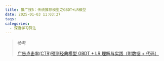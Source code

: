 ```yaml
---
title: 推广搜5：传统推荐模型之GBDT+LR模型
date: 2025-01-03 11:03:27
tags:
categories:
  - 深度学习算法
---
```



> 参考
> 
> [广告点击率(CTR)预测经典模型 GBDT + LR 理解与实践（附数据 + 代码）](https://github.com/zxxwin/GBDT_LR)